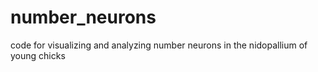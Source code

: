 # number_neurons
code for visualizing and analyzing number neurons in the nidopallium of young chicks
